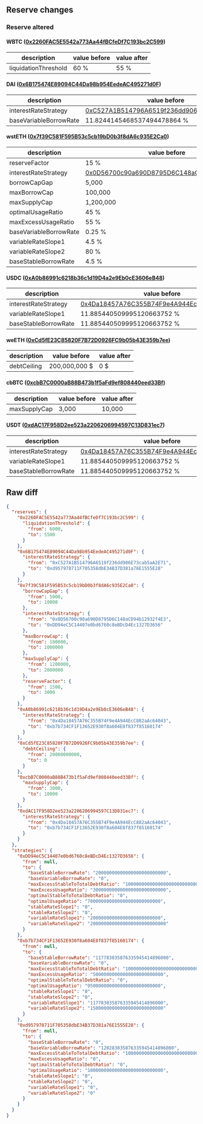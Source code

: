 ## Reserve changes

### Reserve altered

#### WBTC ([0x2260FAC5E5542a773Aa44fBCfeDf7C193bc2C599](https://etherscan.io/address/0x2260FAC5E5542a773Aa44fBCfeDf7C193bc2C599))

| description | value before | value after |
| --- | --- | --- |
| liquidationThreshold | 60 % | 55 % |


#### DAI ([0x6B175474E89094C44Da98b954EedeAC495271d0F](https://etherscan.io/address/0x6B175474E89094C44Da98b954EedeAC495271d0F))

| description | value before | value after |
| --- | --- | --- |
| interestRateStrategy | [0xC527A1B514796A6519f236dd906E73cab5aA2E71](https://etherscan.io/address/0xC527A1B514796A6519f236dd906E73cab5aA2E71) | [0xd957978711F705358dbE34B37D381a76E1555E28](https://etherscan.io/address/0xd957978711F705358dbE34B37D381a76E1555E28) |
| baseVariableBorrowRate | 11.8244145468537494478864 % | 12.0283035876335945414896 % |


#### wstETH ([0x7f39C581F595B53c5cb19bD0b3f8dA6c935E2Ca0](https://etherscan.io/address/0x7f39C581F595B53c5cb19bD0b3f8dA6c935E2Ca0))

| description | value before | value after |
| --- | --- | --- |
| reserveFactor | 15 % | 30 % |
| interestRateStrategy | [0x0D56700c90a690D8795D6C148aCD94b12932f4E3](https://etherscan.io/address/0x0D56700c90a690D8795D6C148aCD94b12932f4E3) | [0xDD94eC5C14407e0bd6760c8eBDcD4Ec1327D3656](https://etherscan.io/address/0xDD94eC5C14407e0bd6760c8eBDcD4Ec1327D3656) |
| borrowCapGap | 5,000 | 10,000 |
| maxBorrowCap | 100,000 | 1,000,000 |
| maxSupplyCap | 1,200,000 | 2,000,000 |
| optimalUsageRatio | 45 % | 70 % |
| maxExcessUsageRatio | 55 % | 30 % |
| baseVariableBorrowRate | 0.25 % | 0 % |
| variableRateSlope1 | 4.5 % | 2 % |
| variableRateSlope2 | 80 % | 200 % |
| baseStableBorrowRate | 4.5 % | 2 % |


#### USDC ([0xA0b86991c6218b36c1d19D4a2e9Eb0cE3606eB48](https://etherscan.io/address/0xA0b86991c6218b36c1d19D4a2e9Eb0cE3606eB48))

| description | value before | value after |
| --- | --- | --- |
| interestRateStrategy | [0x4Da18457A76C355B74F9e4A944EcC882aAc64043](https://etherscan.io/address/0x4Da18457A76C355B74F9e4A944EcC882aAc64043) | [0xb7b734CF1F13652E930f8a604E8f837f85160174](https://etherscan.io/address/0xb7b734CF1F13652E930f8a604E8f837f85160174) |
| variableRateSlope1 | 11.885440509995120663752 % | 11.7783035876335945414896 % |
| baseStableBorrowRate | 11.885440509995120663752 % | 11.7783035876335945414896 % |


#### weETH ([0xCd5fE23C85820F7B72D0926FC9b05b43E359b7ee](https://etherscan.io/address/0xCd5fE23C85820F7B72D0926FC9b05b43E359b7ee))

| description | value before | value after |
| --- | --- | --- |
| debtCeiling | 200,000,000 $ | 0 $ |


#### cbBTC ([0xcbB7C0000aB88B473b1f5aFd9ef808440eed33Bf](https://etherscan.io/address/0xcbB7C0000aB88B473b1f5aFd9ef808440eed33Bf))

| description | value before | value after |
| --- | --- | --- |
| maxSupplyCap | 3,000 | 10,000 |


#### USDT ([0xdAC17F958D2ee523a2206206994597C13D831ec7](https://etherscan.io/address/0xdAC17F958D2ee523a2206206994597C13D831ec7))

| description | value before | value after |
| --- | --- | --- |
| interestRateStrategy | [0x4Da18457A76C355B74F9e4A944EcC882aAc64043](https://etherscan.io/address/0x4Da18457A76C355B74F9e4A944EcC882aAc64043) | [0xb7b734CF1F13652E930f8a604E8f837f85160174](https://etherscan.io/address/0xb7b734CF1F13652E930f8a604E8f837f85160174) |
| variableRateSlope1 | 11.885440509995120663752 % | 11.7783035876335945414896 % |
| baseStableBorrowRate | 11.885440509995120663752 % | 11.7783035876335945414896 % |


## Raw diff

```json
{
  "reserves": {
    "0x2260FAC5E5542a773Aa44fBCfeDf7C193bc2C599": {
      "liquidationThreshold": {
        "from": 6000,
        "to": 5500
      }
    },
    "0x6B175474E89094C44Da98b954EedeAC495271d0F": {
      "interestRateStrategy": {
        "from": "0xC527A1B514796A6519f236dd906E73cab5aA2E71",
        "to": "0xd957978711F705358dbE34B37D381a76E1555E28"
      }
    },
    "0x7f39C581F595B53c5cb19bD0b3f8dA6c935E2Ca0": {
      "borrowCapGap": {
        "from": 5000,
        "to": 10000
      },
      "interestRateStrategy": {
        "from": "0x0D56700c90a690D8795D6C148aCD94b12932f4E3",
        "to": "0xDD94eC5C14407e0bd6760c8eBDcD4Ec1327D3656"
      },
      "maxBorrowCap": {
        "from": 100000,
        "to": 1000000
      },
      "maxSupplyCap": {
        "from": 1200000,
        "to": 2000000
      },
      "reserveFactor": {
        "from": 1500,
        "to": 3000
      }
    },
    "0xA0b86991c6218b36c1d19D4a2e9Eb0cE3606eB48": {
      "interestRateStrategy": {
        "from": "0x4Da18457A76C355B74F9e4A944EcC882aAc64043",
        "to": "0xb7b734CF1F13652E930f8a604E8f837f85160174"
      }
    },
    "0xCd5fE23C85820F7B72D0926FC9b05b43E359b7ee": {
      "debtCeiling": {
        "from": 20000000000,
        "to": 0
      }
    },
    "0xcbB7C0000aB88B473b1f5aFd9ef808440eed33Bf": {
      "maxSupplyCap": {
        "from": 3000,
        "to": 10000
      }
    },
    "0xdAC17F958D2ee523a2206206994597C13D831ec7": {
      "interestRateStrategy": {
        "from": "0x4Da18457A76C355B74F9e4A944EcC882aAc64043",
        "to": "0xb7b734CF1F13652E930f8a604E8f837f85160174"
      }
    }
  },
  "strategies": {
    "0xDD94eC5C14407e0bd6760c8eBDcD4Ec1327D3656": {
      "from": null,
      "to": {
        "baseStableBorrowRate": "20000000000000000000000000",
        "baseVariableBorrowRate": "0",
        "maxExcessStableToTotalDebtRatio": "1000000000000000000000000000",
        "maxExcessUsageRatio": "300000000000000000000000000",
        "optimalStableToTotalDebtRatio": "0",
        "optimalUsageRatio": "700000000000000000000000000",
        "stableRateSlope1": "0",
        "stableRateSlope2": "0",
        "variableRateSlope1": "20000000000000000000000000",
        "variableRateSlope2": "2000000000000000000000000000"
      }
    },
    "0xb7b734CF1F13652E930f8a604E8f837f85160174": {
      "from": null,
      "to": {
        "baseStableBorrowRate": "117783035876335945414896000",
        "baseVariableBorrowRate": "0",
        "maxExcessStableToTotalDebtRatio": "1000000000000000000000000000",
        "maxExcessUsageRatio": "50000000000000000000000000",
        "optimalStableToTotalDebtRatio": "0",
        "optimalUsageRatio": "950000000000000000000000000",
        "stableRateSlope1": "0",
        "stableRateSlope2": "0",
        "variableRateSlope1": "117783035876335945414896000",
        "variableRateSlope2": "150000000000000000000000000"
      }
    },
    "0xd957978711F705358dbE34B37D381a76E1555E28": {
      "from": null,
      "to": {
        "baseStableBorrowRate": "0",
        "baseVariableBorrowRate": "120283035876335945414896000",
        "maxExcessStableToTotalDebtRatio": "1000000000000000000000000000",
        "maxExcessUsageRatio": "0",
        "optimalStableToTotalDebtRatio": "0",
        "optimalUsageRatio": "1000000000000000000000000000",
        "stableRateSlope1": "0",
        "stableRateSlope2": "0",
        "variableRateSlope1": "0",
        "variableRateSlope2": "0"
      }
    }
  }
}
```